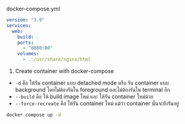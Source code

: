 

docker-compose.yml

```yaml
version: "3.9"
services:
  web:
    build: .
    ports:
      - "8080:80"
    volumes:
      - .:/usr/share/nginx/html
```



1. Create container with docker-compose

* `-d` คือ ให้รัน container แบบ detached mode หรือ รัน container แบบ background โดยไม่ต้องรันใน foreground และไม่ต้องรันใน terminal อีก
* `--build` คือ ให้ build image ใหม่ และ ให้รัน container ใหม่ด้วย
* `--force-recreate` คือ ให้รัน container ใหม่ แม้ว่า container นั้นจะยังรันอยู่
```bash
docker compose up -d
```